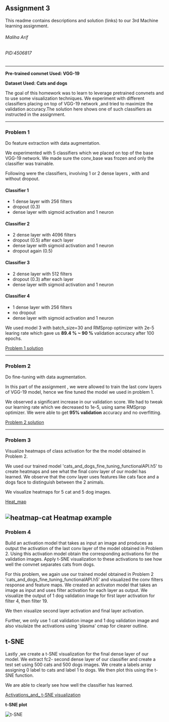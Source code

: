 ## Assignment 3

This readme contains descriptions and solution (links) to our 3rd Machine learning assignment.

###### Maliha Arif
###### PID:4506817

---


**Pre-trained convnet Used: VGG-19**

**Dataset Used: Cats and dogs**



The goal of this homework was to learn to leverage pretrained convnets and to use some visualization techniques. We 
experiment with different classifiers placing on top of VGG-19 network ,and tried to maximize the validation accuracy.The solution here shows one of such classifiers as instructed in the assignment.

---
### Problem 1

Do feature extraction with data augmentation.

We experimented with 5 classifiers which we placed on top of the base VGG-19 network. We made sure the conv_base was frozen and only the classifier was trainable.

Following were the classifiers, involving 1 or 2 dense layers , with and without dropout.

#### Classifier 1

- 1 dense layer with 256 filters
- dropout (0.3)
- dense layer with sigmoid activation and 1 neuron


#### Classifier 2

- 2 dense layer with 4096 filters
- dropout (0.5) after each layer
- dense layer with sigmoid activation and 1 neuron
- dropout again (0.5)


#### Classifier 3

- 2 dense layer with 512 filters
- dropout (0.3) after each layer
- dense layer with sigmoid activation and 1 neuron


#### Classifier 4

- 1 dense layer with 256 filters
- no dropout
- dense layer with sigmoid activation and 1 neuron


We used model 3 with batch_size=30 and RMSprop optimizer with 2e-5 learing rate which gave us **89.4 % ~ 90 %** validation accuracy after 100 epochs.


[Problem 1 solution](https://github.com/MalihaUCF/Machine-Learning-Course-Assignments-Spring-2019/blob/master/Assignment3/Problem1_HW3_v2.ipynb)


---
### Problem 2

Do fine-tuning with data augmentation. 


In this part of the assignment , we were allowed to train the last conv layers of VGG-19 model, hence we fine tuned the model we used in problem 1.

We observed a significant increase in our validation score. We had to tweak our learning rate which we decreased to 1e-5, using same RMSprop optimizer. We were able to get **95% validation** accuracy and no overfitting.


[Problem 2 solution](https://github.com/MalihaUCF/Machine-Learning-Course-Assignments-Spring-2019/blob/master/Assignment3/Problem2_HW3_functionalAPI_100epochs.ipynb)

---
### Problem 3


Visualize heatmaps of class activation for the the model obtained in Problem 2.

We used our trained model 'cats_and_dogs_fine_tuning_functionalAPI.h5'  to create heatmaps and see what the final conv layer of our model has learned. We observe that the conv layer uses features like cats face and a dogs face to distinguish between the 2 animals.

We visualize heatmaps for 5 cat and 5 dog images.

[Heat_map](https://github.com/MalihaUCF/Machine-Learning-Course-Assignments-Spring-2019/blob/master/Assignment3/Problem3_Visualize_Class_Activations.ipynb)




![heatmap-cat](https://user-images.githubusercontent.com/42460909/56224935-688fbc80-603e-11e9-9044-00652c5db134.png)
Heatmap example
---
### Problem 4

Build an activation model that takes as input an image and produces as output the activation of the last conv layer of the model obtained in Problem 2. Using this activation model obtain the corresponding activations for the validation images. Apply t-SNE visualization to these activations to see how well the convnet separates cats from dogs.


For this problem, we again use our trained model obtained in Problem 2 'cats_and_dogs_fine_tuning_functionalAPI.h5' and visualized the conv filters response and feature maps. We created an activaton model that takes an image as input and uses filter activation for each layer as output. We visualize the output of 1 dog validation image for first layer activation for filter 4, then filter 19.

We then visualize second layer activation and final layer activation. 

Further, we only use 1 cat validation image and 1 dog validation image and also visulaize the activations using 'plasma' cmap for clearer outline.

## t-SNE

Lastly ,we create a t-SNE visualization for the final dense layer of our model. We extract fc2- second dense layer of our classifier and create a test set using 500 cats and 500 dogs images. We create a labels array assigning 0 label to cats and label 1 to dogs. We then plot this using the t-SNE function.

We are able to clearly see how well the classifier has learned.



[Activations_and_ t-SNE visualization](https://github.com/MalihaUCF/Machine-Learning-Course-Assignments-Spring-2019/blob/master/Assignment3/Problem4.ipynb)


**t-SNE plot**

![t-SNE](https://user-images.githubusercontent.com/42460909/56225503-83166580-603f-11e9-9361-87ab90a288ef.png)



